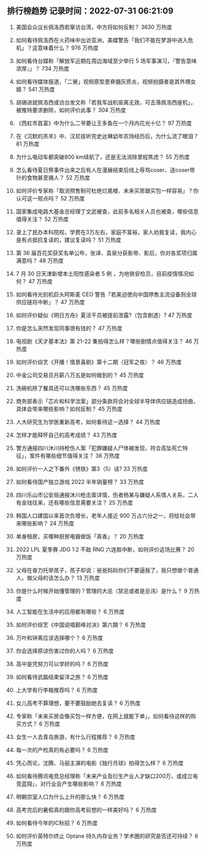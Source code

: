
## 排行榜趋势 记录时间：2022-07-31 06:21:09
  
  1. 美国会众议长佩洛西若窜访台湾，中方将如何反制？ 3630 万热度
    
  2. 如何看待佩洛西在火药味中出访亚洲，美媒警告「我们不能在梦游中进入危机」？这意味着什么？ 976 万热度
    
  3. 如何看待台媒称「解放军近期在周边海域至少举行 5 场军事演习，『警告意味浓厚』」？ 734 万热度
    
  4. 如何看待媒体报道，「二舅」视频原型患脊髓灰质炎，视频拍摄者是其外甥女婿？ 541 万热度
    
  5. 胡锡进就佩洛西或访台发文称「若我军战机驱离无效，可击落佩洛西座机」，被推特要求删除，如何评价此事？ 304 万热度
    
  6. 《西虹市首富》中为什么二爷要让王多鱼在一个月内花光十亿？ 97 万热度
    
  7. 在《沉默的羔羊》中、汉尼拔听完史达琳幼年农场经历后，为什么流了眼泪？ 81 万热度
    
  8. 为什么电动车都突破800 km续航了，还是无法消除里程焦虑？ 55 万热度
    
  9. 怎么看待夏日祭事件出来之后有人在漫展结束后线上辱骂coser、送coser带针的食物甚至捅人？ 52 万热度
    
  10. 如何评价专家称「取消预售制可杜绝烂尾楼、未来买房跟买包一样容易」？你认可这一观点吗？ 52 万热度
    
  11. 国家集成电路大基金总经理丁文武被查，此前多名相关人员也被查，哪些信息值得关注？ 52 万热度
    
  12. 录上了民办本科院校，学费在3万左右，家庭不富裕，家人劝我复读，我内心是有点抵抗复读的，建议复读吗？ 51 万热度
    
  13. 第 36 届百花奖获奖名单公布，张译、袁泉分获影帝、影后，你对各奖项归属满意吗？ 48 万热度
    
  14. 7 月 30 日天津新增本土阳性感染者 5 例 ，为地铁安检员，目前疫情情况如何？ 47 万热度
    
  15. 如何看待光刻机巨头阿斯麦 CEO 警告「若美迫使向中国停售主流设备则全球供应链将中断」？ 47 万热度
    
  16. 如何评价疑似《明日方舟》夏活干员被提前泄露?（包含剧透）? 47 万热度
    
  17. 你是怎么突然发现同事很有钱的？ 47 万热度
    
  18. 电视剧《天才基本法》第 21-22 集拍得怎么样？哪些剧情点值得关注？ 46 万热度
    
  19. 如何评价综艺《开播！情景喜剧》第十二期（冠军之夜）？ 46 万热度
    
  20. 中金公司交易员月薪八万五是如何做到的？ 45 万热度
    
  21. 洗碗机除了餐具还可以洗哪些东西？ 45 万热度
    
  22. 商务部表示「芯片和科学法案」部分条款将会对全球半导体供应链造成扭曲，具体会带来哪些影响？如何反制？ 45 万热度
    
  23. 人大研究生为学医重新高考，如何看待这一选择？ 44 万热度
    
  24. 怎样才能释怀自己的高考成绩？ 43 万热度
    
  25. 警方通报四川沐川持枪伤人案「犯罪嫌疑人尸体被发现，符合高坠死亡特征」，案件有哪些细节值得关注？ 36 万热度
    
  26. 如何评价一人之下番外《锈铁》第3（5）话? 33 万热度
    
  27. 如何看待国产独立游戏 2022 半年销量榜？ 33 万热度
    
  28. 四川乐山市公安局通报沐川枪击案详情，伤者杨某与嫌疑人系情人关系，二人有金钱往来，还有哪些信息需要关注？ 25 万热度
    
  29. 韩国人口建国以来首次负增长，老年人接近 900 万占六分之一，将给社会带来哪些影响？ 24 万热度
    
  30. 单身租房，买哪种厨房电器做饭「真香」？ 20 万热度
    
  31. 2022 LPL 夏季赛 JDG 1:2 不敌 RNG 六连胜中断，如何评价这场比赛？ 20 万热度
    
  32. 父母在奋力托举孩子，孩子却说：爸爸妈妈你们不要逼我了，我只想做个普通人，做父母的该怎么办？ 13 万热度
    
  33. 你是什么时候开始懂管理的？管理的大忌（禁忌或者是忌讳）是什么？ 9 万热度
    
  34. 人工智能在生活中的应用都有哪些？ 6 万热度
    
  35. 如何评价综艺《中国说唱巅峰对决》第六期？ 6 万热度
    
  36. 万叶和钟离应该选择哪个？ 6 万热度
    
  37. 你会选择原谅伤害过你的人吗？ 6 万热度
    
  38. 高中是凭努力可以学好的吗？ 6 万热度
    
  39. 如何看待武磊结束留洋之旅？ 6 万热度
    
  40. 上大学有行李箱推荐吗？ 6 万热度
    
  41. 女儿高考不算理想，要不要鼓励她去复读？ 6 万热度
    
  42. 专家称「未来买房会像买包一样方便，在网上就能下单」，如何看待这样的购买方式？ 6 万热度
    
  43. 女生一人去青岛旅游，有什么行程推荐？ 6 万热度
    
  44. 每一次的产检真的有必要吗？ 6 万热度
    
  45. 凭心而论，沈腾、马丽主演的电影《独行月球》拍得怎么样？ 6 万热度
    
  46. 如何看待腾讯电竞总经理称「未来产业及衍生产业人才缺口200万，或成立电竞蓝翔」，对行业会产生哪些影响？ 6 万热度
    
  47. 明朝宗室人口为什么上升的那么快？ 6 万热度
    
  48. 高考完后的暑假真的跟你高考前想的一样美好吗？ 6 万热度
    
  49. 如何看待今年的IC秋招？ 6 万热度
    
  50. 如何评价英特尔终止 Optane 持久内存业务？学术圈的研究是否还可持续？ 6 万热度
    